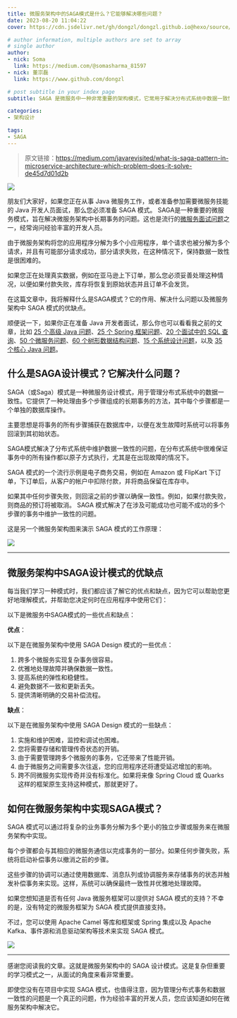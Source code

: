 ```yaml
---
title: 微服务架构中的SAGA模式是什么？它能够解决哪些问题？
date: 2023-08-20 11:04:22
cover: https://cdn.jsdelivr.net/gh/dongzl/dongzl.github.io@hexo/source/images/cover/saga_pattern.png

# author information, multiple authors are set to array
# single author
author:
- nick: Soma
  link: https://medium.com/@somasharma_81597
- nick: 董宗磊
  link: https://www.github.com/dongzl

# post subtitle in your index page
subtitle: SAGA 是微服务中一种非常重要的架构模式，它常用于解决分布式系统中数据一致性问题。

categories:
- 架构设计

tags:
- SAGA
---
```


> 原文链接：https://medium.com/javarevisited/what-is-saga-pattern-in-microservice-architecture-which-problem-does-it-solve-de45d7d01d2b

<img src="https://cdn.jsdelivr.net/gh/dongzl/dongzl.github.io@hexo/source/images/2023/22-What-SAGA-Pattern-Microservice-Architecture/01.webp"/>

朋友们大家好，如果您正在从事 Java 微服务工作，或者准备参加需要微服务技能的 Java 开发人员面试，那么您必须准备 SAGA 模式。 SAGA是一种重要的微服务模式，旨在解决微服务架构中长期事务的问题。这也是流行的[微服务面试问题](https://medium.com/javarevisited/50-microservices-interview-questions-for-java-programmers-70a4a68c4349)之一，经常询问经验丰富的开发人员。

由于微服务架构将您的应用程序分解为多个小应用程序，单个请求也被分解为多个请求，并且有可能部分请求成功，部分请求失败，在这种情况下，保持数据一致性是很困难的。

如果您正在处理真实数据，例如在亚马逊上下订单，那么您必须妥善处理这种情况，以便如果付款失败，库存将恢复到原始状态并且订单不会发货。

在这篇文章中，我将解释什么是SAGA模式？它的作用、解决什么问题以及微服务架构中 SAGA 模式的优缺点。

顺便说一下，如果你正在准备 Java 开发者面试，那么你也可以看看我之前的文章，比如 [25 个高级 Java 问题](https://medium.com/javarevisited/200-coursera-plus-discount-and-best-new-year-deals-for-developers-in-2023-eb2b682575)、[25 个 Spring 框架问题](https://medium.com/javarevisited/25-spring-framework-interview-questions-for-1-to-3-years-experienced-java-programmers-567f268ed897)、[20 个面试中的 SQL 查询](https://medium.com/javarevisited/20-sql-queries-for-programming-interviews-a7b5a7ea8144)、[50 个微服务问题](https://medium.com/javarevisited/50-microservices-interview-questions-for-java-programmers-70a4a68c4349)、[60 个树形数据结构问题](https://medium.com/javarevisited/top-60-tree-data-structure-coding-interview-questions-every-programmer-should-solve-89c4dbda7c5a)、[15 个系统设计问题](https://medium.com/javarevisited/7-system-design-problems-to-crack-software-engineering-interviews-in-2023-13a518467c3e)，以及 [35 个核心 Java 问题](https://medium.com/javarevisited/top-10-java-interview-questions-for-3-to-4-years-experienced-programmers-c4bf6d8b5e7b)。

## 什么是SAGA设计模式？它解决什么问题？

SAGA（或Saga）模式是一种微服务设计模式，用于管理分布式系统中的数据一致性。它提供了一种处理由多个步骤组成的长期事务的方法，其中每个步骤都是一个单独的数据库操作。

主要思想是将事务的所有步骤捕获在数据库中，以便在发生故障时系统可以将事务回滚到其初始状态。

SAGA模式解决了分布式系统中维护数据一致性的问题，在分布式系统中很难保证事务中的所有操作都以原子方式执行，尤其是在出现故障的情况下。

SAGA 模式的一个流行示例是电子商务交易，例如在 Amazon 或 FlipKart 下订单，下订单后，从客户的帐户中扣除付款，并将商品保留在库存中。

如果其中任何步骤失败，则回滚之前的步骤以确保一致性。例如，如果付款失败，则商品的预订将被取消。 SAGA 模式解决了在涉及可能成功也可能不成功的多个步骤的事务中维护一致性的问题。

这是另一个微服务架构图来演示 SAGA 模式的工作原理：

<img src="https://cdn.jsdelivr.net/gh/dongzl/dongzl.github.io@hexo/source/images/2023/22-What-SAGA-Pattern-Microservice-Architecture/02.jpeg"/>

<hr />

## 微服务架构中SAGA设计模式的优缺点

每当我们学习一种模式时，我们都应该了解它的优点和缺点，因为它可以帮助您更好地理解模式，并帮助您决定何时在应用程序中使用它们：

以下是微服务中SAGA模式的一些优点和缺点：

**优点**：

以下是在微服务架构中使用 SAGA Design 模式的一些优点：

1. 跨多个微服务实现复杂事务很容易。
2. 优雅地处理故障并确保数据一致性。
3. 提高系统的弹性和稳健性。
4. 避免数据不一致和更新丢失。
5. 提供清晰明确的交易补偿流程。

**缺点**：

以下是在微服务架构中使用 SAGA Design 模式的一些缺点：

1. 实施和维护困难，监控和调试也困难。
2. 您将需要存储和管理传奇状态的开销。
3. 由于需要管理跨多个微服务的事务，它还带来了性能开销。
4. 由于微服务之间需要多次往返，您的应用程序还将遭受延迟增加的影响。
5. 跨不同微服务实现传奇并没有标准化。如果将来像 Spring Cloud 或 Quarks 这样的框架原生支持这种模式，那就更好了。

## 如何在微服务架构中实现SAGA模式？

SAGA 模式可以通过将复杂的业务事务分解为多个更小的独立步骤或服务来在微服务架构中实现。

每个步骤都会与其相应的微服务通信以完成事务的一部分。如果任何步骤失败，系统将启动补偿事务以撤消之前的步骤。

这些步骤的协调可以通过使用数据库、消息队列或协调服务来存储事务的状态并触发补偿事务来实现。这样，系统可以确保最终一致性并优雅地处理故障。

如果您想知道是否有任何 Java 微服务框架可以提供对 SAGA 模式的支持？不幸的是，没有特定的微服务框架为 SAGA 模式提供直接支持。

不过，您可以使用 Apache Camel 等库和框架或 Spring 集成以及 Apache Kafka、事件源和消息驱动架构等技术来实现 SAGA 模式。

<img src="https://cdn.jsdelivr.net/gh/dongzl/dongzl.github.io@hexo/source/images/2023/22-What-SAGA-Pattern-Microservice-Architecture/03.webp"/>

<hr />

感谢您阅读我的文章。这就是微服务架构中的 SAGA 设计模式。这是复杂但重要的学习模式之一，从面试的角度来看非常重要。

即使您没有在项目中实现 SAGA 模式，也值得注意，因为管理分布式事务和数据一致性的问题是一个真正的问题，作为经验丰富的开发人员，您应该知道如何在微服务架构中解决它。
